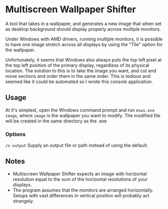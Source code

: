 # Multiscreen Wallpaper Shifter

A tool that takes in a wallpaper, and generates a new image that when set as desktop
background should display properly across multiple monitors.

Under Windows with AMD drivers, running multiple monitors, it is possible to have one
image stretch across all displays by using the "Tile" option for the wallpaper.

Unfortunately, it seems that Windows also always puts the top left pixel at the top
left position of the primary display, regardless of its physical location. The solution
to this is to take the image you want, and cut and move sections and order them in the
same order. This is tedious and seemed like it could be automated so I wrote this console
application.

## Usage

At it's simplest, open the Windows command prompt and run `msws.exe image`, where `image`
is the wallpaper you want to modify. The modified file will be created in the same directory
as the .exe 

### Options

`/o output`
Supply an output file or path instead of using the default.

## Notes

- Multiscreen Wallpaper Shifter expects an image with horizontal resolution equal to
the sum of the horizontal resolutions of your displays.
- The program assumes that the monitors are arranged horizontally. Setups with vast
differences in vertical position will probably act strangely.
